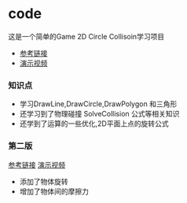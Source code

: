 # code 
这是一个简单的Game 2D  Circle Collisoin学习项目
- [参考链接](https://www.youtube.com/watch?v=hTJFcHutls8&list=PLSlpr6o9vURx4vjomFuwrFhvhV1nhJ_Jc)
- [演示视频](https://www.bilibili.com/video/BV14c411S7So/?vd_source=9c11395322e41bd54a2ed71e73f45613)

### 知识点
- 学习DrawLine,DrawCircle,DrawPolygon 和三角形
- 还学习到了物理碰撞 SolveCollision 公式等相关知识
- 还学到了运算的一些优化,2D平面上点的旋转公式
### 第二版
[参考链接](https://www.youtube.com/watch?v=YpwLArBofkk&t=212s)
[演示视频](https://www.bilibili.com/video/BV1xe411B7TG/)
- 添加了物体旋转
- 增加了物体间的摩擦力
